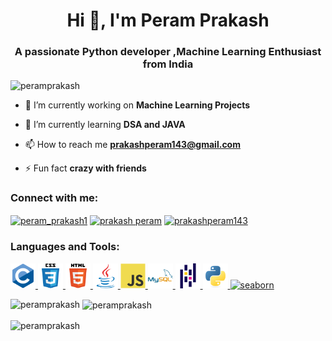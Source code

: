 <h1 align="center">Hi 👋, I'm Peram Prakash</h1>
<h3 align="center">A passionate Python developer ,Machine Learning Enthusiast from India</h3>

<p align="left"> <img src="https://komarev.com/ghpvc/?username=peramprakash&label=Profile%20views&color=0e75b6&style=flat" alt="peramprakash" /> </p>

- 🔭 I’m currently working on **Machine Learning Projects**

- 🌱 I’m currently learning **DSA and JAVA**

- 📫 How to reach me **prakashperam143@gmail.com**

- ⚡ Fun fact **crazy with friends**

<h3 align="left">Connect with me:</h3>
<p align="left">
<a href="https://twitter.com/peram_prakash1" target="blank"><img align="center" src="https://raw.githubusercontent.com/rahuldkjain/github-profile-readme-generator/master/src/images/icons/Social/twitter.svg" alt="peram_prakash1" height="30" width="40" /></a>
<a href="https://linkedin.com/in/prakash peram" target="blank"><img align="center" src="https://raw.githubusercontent.com/rahuldkjain/github-profile-readme-generator/master/src/images/icons/Social/linked-in-alt.svg" alt="prakash peram" height="30" width="40" /></a>
<a href="https://www.leetcode.com/prakashperam143" target="blank"><img align="center" src="https://raw.githubusercontent.com/rahuldkjain/github-profile-readme-generator/master/src/images/icons/Social/leet-code.svg" alt="prakashperam143" height="30" width="40" /></a>
</p>

<h3 align="left">Languages and Tools:</h3>
<p align="left"> <a href="https://www.cprogramming.com/" target="_blank" rel="noreferrer"> <img src="https://raw.githubusercontent.com/devicons/devicon/master/icons/c/c-original.svg" alt="c" width="40" height="40"/> </a> <a href="https://www.w3schools.com/css/" target="_blank" rel="noreferrer"> <img src="https://raw.githubusercontent.com/devicons/devicon/master/icons/css3/css3-original-wordmark.svg" alt="css3" width="40" height="40"/> </a> <a href="https://www.w3.org/html/" target="_blank" rel="noreferrer"> <img src="https://raw.githubusercontent.com/devicons/devicon/master/icons/html5/html5-original-wordmark.svg" alt="html5" width="40" height="40"/> </a> <a href="https://www.java.com" target="_blank" rel="noreferrer"> <img src="https://raw.githubusercontent.com/devicons/devicon/master/icons/java/java-original.svg" alt="java" width="40" height="40"/> </a> <a href="https://developer.mozilla.org/en-US/docs/Web/JavaScript" target="_blank" rel="noreferrer"> <img src="https://raw.githubusercontent.com/devicons/devicon/master/icons/javascript/javascript-original.svg" alt="javascript" width="40" height="40"/> </a> <a href="https://www.mysql.com/" target="_blank" rel="noreferrer"> <img src="https://raw.githubusercontent.com/devicons/devicon/master/icons/mysql/mysql-original-wordmark.svg" alt="mysql" width="40" height="40"/> </a> <a href="https://pandas.pydata.org/" target="_blank" rel="noreferrer"> <img src="https://raw.githubusercontent.com/devicons/devicon/2ae2a900d2f041da66e950e4d48052658d850630/icons/pandas/pandas-original.svg" alt="pandas" width="40" height="40"/> </a> <a href="https://www.python.org" target="_blank" rel="noreferrer"> <img src="https://raw.githubusercontent.com/devicons/devicon/master/icons/python/python-original.svg" alt="python" width="40" height="40"/> </a> <a href="https://seaborn.pydata.org/" target="_blank" rel="noreferrer"> <img src="https://seaborn.pydata.org/_images/logo-mark-lightbg.svg" alt="seaborn" width="40" height="40"/> </a> </p>

<p><img align="left" src="https://github-readme-stats.vercel.app/api/top-langs?username=peramprakash&show_icons=true&locale=en&layout=compact" alt="peramprakash" /></p>

<p>&nbsp;<img align="center" src="https://github-readme-stats.vercel.app/api?username=peramprakash&show_icons=true&locale=en" alt="peramprakash" /></p>

<p><img align="center" src="https://github-readme-streak-stats.herokuapp.com/?user=peramprakash&" alt="peramprakash" /></p>
